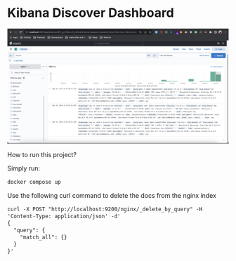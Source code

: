 # Kibana Discover Dashboard

![Kibana Discover](screenshots/elk-discover.png)

How to run this project?

Simply run:

```bash
docker compose up
```

Use the following curl command to delete the docs from the nginx index

```curl
curl -X POST "http://localhost:9200/nginx/_delete_by_query" -H 'Content-Type: application/json' -d'
{
  "query": {
    "match_all": {}
  }
}'
```
